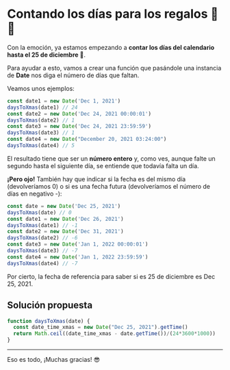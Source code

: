 # Contando los días para los regalos 🎁📅

Con la emoción, ya estamos empezando a **contar los días del calendario hasta el 25 de diciembre 📆**.

Para ayudar a esto, vamos a crear una función que pasándole una instancia de **Date** nos diga el número de días que faltan.

Veamos unos ejemplos:

```javascript
const date1 = new Date('Dec 1, 2021')
daysToXmas(date1) // 24
const date2 = new Date('Dec 24, 2021 00:00:01')
daysToXmas(date2) // 1
const date3 = new Date('Dec 24, 2021 23:59:59')
daysToXmas(date3) // 1
const date4 = new Date("December 20, 2021 03:24:00")
daysToXmas(date4) // 5

```

El resultado tiene que ser un **número entero** y, como ves, aunque falte un segundo hasta el siguiente día, se entiende que todavía falta un día.

**¡Pero ojo!** También hay que indicar si la fecha es del mismo día (devolveríamos 0) o si es una fecha futura (devolveríamos el número de días en negativo -):


```javascript
const date = new Date('Dec 25, 2021')
daysToXmas(date) // 0
const date1 = new Date('Dec 26, 2021')
daysToXmas(date1) // -1
const date2 = new Date('Dec 31, 2021')
daysToXmas(date2) // -6
const date3 = new Date('Jan 1, 2022 00:00:01')
daysToXmas(date3) // -7
const date4 = new Date('Jan 1, 2022 23:59:59')
daysToXmas(date4) // -7

```

Por cierto, la fecha de referencia para saber si es 25 de diciembre es Dec 25, 2021.

## Solución propuesta

```javascript
function daysToXmas(date) {
  const date_time_xmas = new Date("Dec 25, 2021").getTime()
  return Math.ceil((date_time_xmas - date.getTime())/(24*3600*1000))
}
```

---

Eso es todo, ¡Muchas gracias! 😎